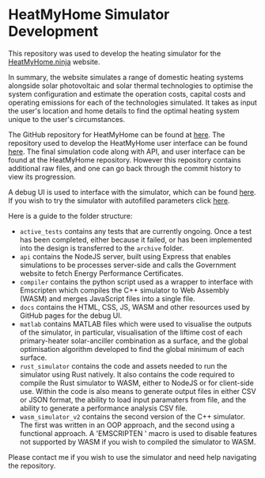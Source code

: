 # HeatMyHome Simulator Development
This repository was used to develop the heating simulator for the [HeatMyHome.ninja](https://heatmyhome.ninja) website.

In summary, the website simulates a range of domestic heating systems alongside solar photovoltaic and solar thermal technologies to optimise the system configuration and estimate the operation costs, capital costs and operating emissions for each of the technologies simulated. It takes as input the user's location and home details to find the optimal heating system unique to the user's circumstances.


The GitHub repository for HeatMyHome can be found at [here](https://github.com/heatmyhome-ninja/HeatMyHome-Website). The repository used to develop the HeatMyHome user interface can be found [here](https://github.com/Jackrekirby/heat_ninja_ui). The final simulation code along with API, and user interface can be found at the HeatMyHome repository. However this repository contains additional raw files, and one can go back through the commit history to view its progression. 

A debug UI is used to interface with the simulator, which can be found [here](https://jackrekirby.github.io/Heating-Simulator/). If you wish to try the simulator with autofilled parameters click [here](https://jackrekirby.github.io/Heating-Simulator/?autofill=2).

Here is a guide to the folder structure:
* `active_tests` contains any tests that are currently ongoing. Once a test has been completed, either because it failed, or has been implemented into the design is transferred to the `archive` folder.
* `api` contains the NodeJS server, built using Express that enables simulations to be processes server-side and calls the Government website to fetch Energy Performance Certificates.
* `compiler` contains the python script used as a wrapper to interface with Emscripten which compiles the C++ simulator to Web Assembly (WASM) and merges JavaScript files into a single file.
* `docs` contains the HTML, CSS, JS, WASM  and other resources used by GitHub pages for the debug UI.
* `matlab` contains MATLAB files which were used to visualise the outputs of the simulator, in particular, visualisation of the liftime cost of each primary-heater solar-anciller combination as a surface, and the global optimisation algorithm developed to find the global minimum of each surface.
* `rust_simulator` contains the code and assets needed to run the simulator using Rust natively. It also contains the code required to compile the Rust simulator to WASM, either to NodeJS or for client-side use. Within the code is also means to generate output files in either CSV or JSON format, the ability to load input paramaters from file, and the ability to generate a performance analysis CSV file.
* `wasm_simulator_v2` contains the second version of the C++ simulator. The first was written in an OOP approach, and the second using a functional approach. A 'EMSCRIPTEN ' macro is used to disable features not supported by WASM if you wish to compiled the simulator to WASM.

Please contact me if you wish to use the simulator and need help navigating the repository.
